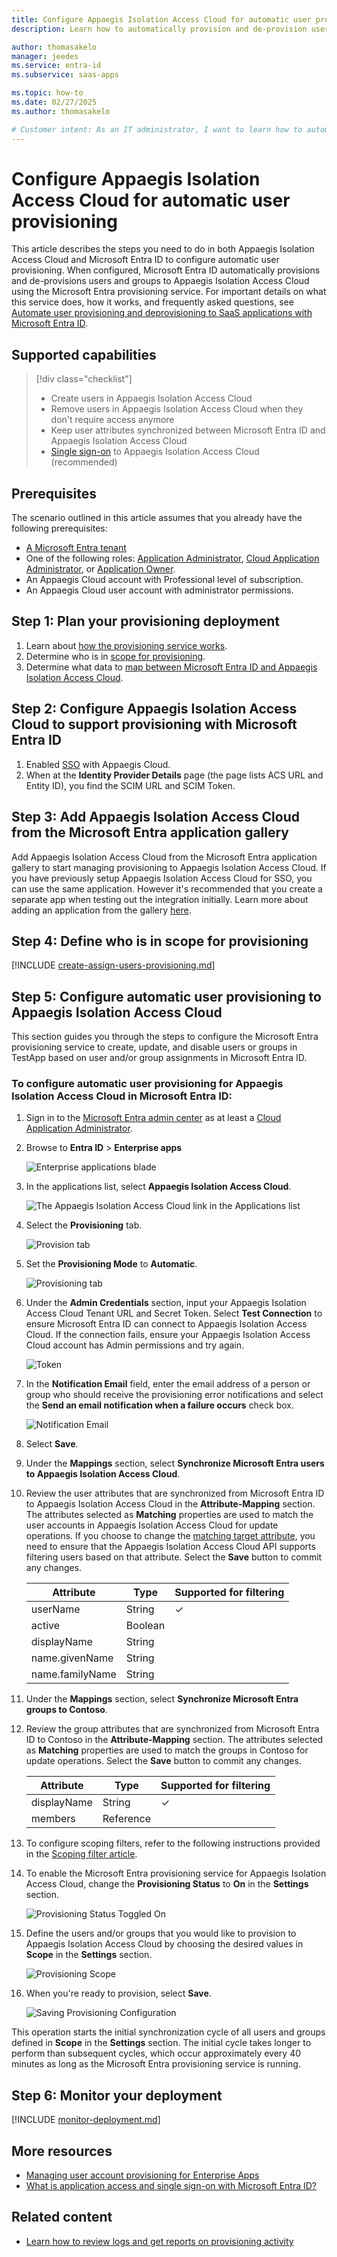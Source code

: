 ```yaml
---
title: Configure Appaegis Isolation Access Cloud for automatic user provisioning with Microsoft Entra ID
description: Learn how to automatically provision and de-provision user accounts from Microsoft Entra ID to Appaegis Isolation Access Cloud.

author: thomasakelo
manager: jeedes
ms.service: entra-id
ms.subservice: saas-apps

ms.topic: how-to
ms.date: 02/27/2025
ms.author: thomasakelo

# Customer intent: As an IT administrator, I want to learn how to automatically provision and deprovision user accounts from Microsoft Entra ID to Appaegis Isolation Access Cloud so that I can streamline the user management process and ensure that users have the appropriate access to Appaegis Isolation Access Cloud.
---
```


# Configure Appaegis Isolation Access Cloud for automatic user provisioning

This article describes the steps you need to do in both Appaegis Isolation Access Cloud and Microsoft Entra ID to configure automatic user provisioning. When configured, Microsoft Entra ID automatically provisions and de-provisions users and groups to Appaegis Isolation Access Cloud using the Microsoft Entra provisioning service. For important details on what this service does, how it works, and frequently asked questions, see [Automate user provisioning and deprovisioning to SaaS applications with Microsoft Entra ID](~/identity/app-provisioning/user-provisioning.md). 


## Supported capabilities
> [!div class="checklist"]
> * Create users in Appaegis Isolation Access Cloud
> * Remove users in Appaegis Isolation Access Cloud when they don't require access anymore
> * Keep user attributes synchronized between Microsoft Entra ID and Appaegis Isolation Access Cloud
> * [Single sign-on](appaegis-isolation-access-cloud-tutorial.md) to Appaegis Isolation Access Cloud (recommended)

## Prerequisites

The scenario outlined in this article assumes that you already have the following prerequisites:

* [A Microsoft Entra tenant](~/identity-platform/quickstart-create-new-tenant.md) 
* One of the following roles: [Application Administrator](/entra/identity/role-based-access-control/permissions-reference#application-administrator), [Cloud Application Administrator](/entra/identity/role-based-access-control/permissions-reference#cloud-application-administrator), or [Application Owner](/entra/fundamentals/users-default-permissions#owned-enterprise-applications).
* An Appaegis Cloud account with Professional level of subscription. 
* An Appaegis Cloud user account with administrator permissions.


## Step 1: Plan your provisioning deployment
1. Learn about [how the provisioning service works](~/identity/app-provisioning/user-provisioning.md).
2. Determine who is in [scope for provisioning](~/identity/app-provisioning/define-conditional-rules-for-provisioning-user-accounts.md).
3. Determine what data to [map between Microsoft Entra ID and Appaegis Isolation Access Cloud](~/identity/app-provisioning/customize-application-attributes.md).

<a name='step-2-configure-appaegis-isolation-access-cloud-to-support-provisioning-with-azure-ad'></a>

## Step 2: Configure Appaegis Isolation Access Cloud to support provisioning with Microsoft Entra ID

1. Enabled [SSO](appaegis-isolation-access-cloud-tutorial.md) with Appaegis Cloud.
2. When at the **Identity Provider Details** page (the page lists ACS URL and Entity ID), you find the SCIM URL and SCIM Token.

<a name='step-3-add-appaegis-isolation-access-cloud-from-the-azure-ad-application-gallery'></a>

## Step 3: Add Appaegis Isolation Access Cloud from the Microsoft Entra application gallery

Add Appaegis Isolation Access Cloud from the Microsoft Entra application gallery to start managing provisioning to Appaegis Isolation Access Cloud. If you have previously setup Appaegis Isolation Access Cloud for SSO, you can use the same application. However it's recommended that you create a separate app when testing out the integration initially. Learn more about adding an application from the gallery [here](~/identity/enterprise-apps/add-application-portal.md). 

## Step 4: Define who is in scope for provisioning 

[!INCLUDE [create-assign-users-provisioning.md](~/identity/saas-apps/includes/create-assign-users-provisioning.md)]

## Step 5: Configure automatic user provisioning to Appaegis Isolation Access Cloud 

This section guides you through the steps to configure the Microsoft Entra provisioning service to create, update, and disable users or groups in TestApp based on user and/or group assignments in Microsoft Entra ID.

<a name='to-configure-automatic-user-provisioning-for-appaegis-isolation-access-cloud-in-azure-ad'></a>

### To configure automatic user provisioning for Appaegis Isolation Access Cloud in Microsoft Entra ID:

1. Sign in to the [Microsoft Entra admin center](https://entra.microsoft.com) as at least a [Cloud Application Administrator](~/identity/role-based-access-control/permissions-reference.md#cloud-application-administrator).
1. Browse to **Entra ID** > **Enterprise apps**

	![Enterprise applications blade](common/enterprise-applications.png)

1. In the applications list, select **Appaegis Isolation Access Cloud**.

	![The Appaegis Isolation Access Cloud link in the Applications list](common/all-applications.png)

3. Select the **Provisioning** tab.

	![Provision tab](common/provisioning.png)

4. Set the **Provisioning Mode** to **Automatic**.

	![Provisioning tab](common/provisioning-automatic.png)

5. Under the **Admin Credentials** section, input your Appaegis Isolation Access Cloud Tenant URL and Secret Token. Select **Test Connection** to ensure Microsoft Entra ID can connect to Appaegis Isolation Access Cloud. If the connection fails, ensure your Appaegis Isolation Access Cloud account has Admin permissions and try again.

 	![Token](common/provisioning-testconnection-tenanturltoken.png)

6. In the **Notification Email** field, enter the email address of a person or group who should receive the provisioning error notifications and select the **Send an email notification when a failure occurs** check box.

	![Notification Email](common/provisioning-notification-email.png)

7. Select **Save**.

8. Under the **Mappings** section, select **Synchronize Microsoft Entra users to Appaegis Isolation Access Cloud**.

9. Review the user attributes that are synchronized from Microsoft Entra ID to Appaegis Isolation Access Cloud in the **Attribute-Mapping** section. The attributes selected as **Matching** properties are used to match the user accounts in Appaegis Isolation Access Cloud for update operations. If you choose to change the [matching target attribute](~/identity/app-provisioning/customize-application-attributes.md), you need to ensure that the Appaegis Isolation Access Cloud API supports filtering users based on that attribute. Select the **Save** button to commit any changes.

    |Attribute|Type|Supported for filtering|
    |---|---|---|
    |userName|String|&check;|
    |active|Boolean||
    |displayName|String||
    |name.givenName|String||
    |name.familyName|String||

10. Under the **Mappings** section, select **Synchronize Microsoft Entra groups to Contoso**.

11. Review the group attributes that are synchronized from Microsoft Entra ID to Contoso in the **Attribute-Mapping** section. The attributes selected as **Matching** properties are used to match the groups in Contoso for update operations. Select the **Save** button to commit any changes.

      |Attribute|Type|Supported for filtering|
      |---|---|---|
      |displayName|String|&check;|
      |members|Reference||

12. To configure scoping filters, refer to the following instructions provided in the [Scoping filter  article](~/identity/app-provisioning/define-conditional-rules-for-provisioning-user-accounts.md).

13. To enable the Microsoft Entra provisioning service for Appaegis Isolation Access Cloud, change the **Provisioning Status** to **On** in the **Settings** section.

	![Provisioning Status Toggled On](common/provisioning-toggle-on.png)

14. Define the users and/or groups that you would like to provision to Appaegis Isolation Access Cloud by choosing the desired values in **Scope** in the **Settings** section.

	![Provisioning Scope](common/provisioning-scope.png)

15. When you're ready to provision, select **Save**.

	![Saving Provisioning Configuration](common/provisioning-configuration-save.png)

This operation starts the initial synchronization cycle of all users and groups defined in **Scope** in the **Settings** section. The initial cycle takes longer to perform than subsequent cycles, which occur approximately every 40 minutes as long as the Microsoft Entra provisioning service is running. 

## Step 6: Monitor your deployment

[!INCLUDE [monitor-deployment.md](~/identity/saas-apps/includes/monitor-deployment.md)]

## More resources

* [Managing user account provisioning for Enterprise Apps](~/identity/app-provisioning/configure-automatic-user-provisioning-portal.md)
* [What is application access and single sign-on with Microsoft Entra ID?](~/identity/enterprise-apps/what-is-single-sign-on.md)

## Related content

* [Learn how to review logs and get reports on provisioning activity](~/identity/app-provisioning/check-status-user-account-provisioning.md)
